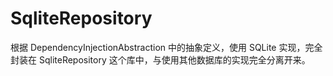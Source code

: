 # SqliteRepository

根据 DependencyInjectionAbstraction 中的抽象定义，使用 SQLite 实现，完全封装在 SqliteRepository 这个库中，与使用其他数据库的实现完全分离开来。